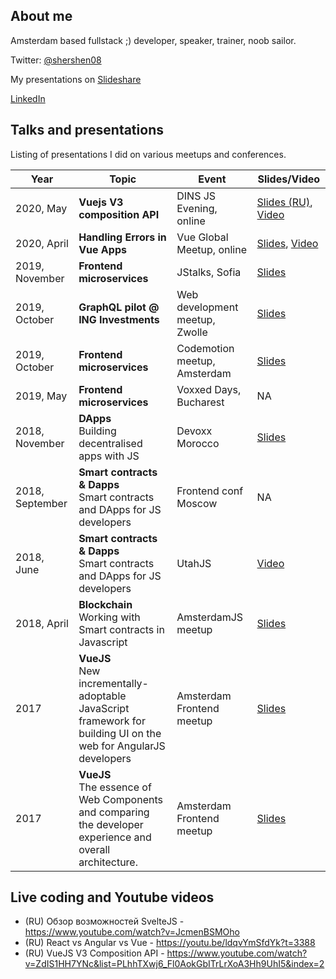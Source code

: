 ## About me

Amsterdam based fullstack ;) developer, speaker, trainer, noob sailor.

Twitter: [@shershen08](https://twitter.com/shershen08)

My presentations on [Slideshare](https://www.slideshare.net/michailkuznetsov/)

[LinkedIn](https://www.linkedin.com/in/michailkuznetcov/)


## Talks and presentations

Listing of presentations I did on various meetups and conferences.

| Year          | Topic         | Event  |  Slides/Video | 
| ------------- |-------------| ------|--------------|
| 2020, May          | **Vuejs V3 composition API**| DINS JS Evening, online |  [Slides (RU)](https://www.slideshare.net/secret/swlW0CRgJRXo0O), [Video](https://www.youtube.com/watch?v=ZdIS1HH7YNc&list=PLhhTXwj6_Fl0AokGbITrLrXoA3Hh9UhI5&index=2)|
| 2020, April          | **Handling Errors in Vue Apps**| Vue Global Meetup, online |  [Slides](https://drive.google.com/open?id=1AYMlIouC7yohohXewP5N3zk6pJNLAuak), [Video](https://youtu.be/TZ9wXKVQSWo?t=1851) |
| 2019, November          | **Frontend microservices**| JStalks, Sofia |  [Slides](https://drive.google.com/file/d/1oXS3iRatia49xG8RI2-XLf114tMYVB7h/view?usp=sharing) |
| 2019, October          | **GraphQL pilot @ ING Investments**| Web development meetup, Zwolle |  [Slides](https://www.slideshare.net/michailkuznetsov/graphql-pilot-ing-investments-188890754) |
| 2019, October          | **Frontend microservices**| Codemotion meetup, Amsterdam |  [Slides](https://www.slideshare.net/michailkuznetsov/front-end-microservices-architectures-and-solution) |
| 2019, May          | **Frontend microservices**| Voxxed Days, Bucharest |  NA |
| 2018, November          | **DApps**<br> Building decentralised apps with JS | Devoxx Morocco | [Slides](https://www.slideshare.net/michailkuznetsov/building-decentralised-apps-with-js-devoxx-morocco-2018) |
| 2018, September          | **Smart contracts & Dapps**<br> Smart contracts and DApps for JS developers | Frontend conf Moscow | NA |
| 2018, June          | **Smart contracts & Dapps**<br> Smart contracts and DApps for JS developers | UtahJS | [Video](https://www.youtube.com/watch?v=uyggGNpBx1A&list=PLuVqdWOQ-PNn_lDYUVgcA4e91qxJzipva&index=12) |
| 2018, April       | **Blockchain**<br> Working with Smart contracts in Javascript | AmsterdamJS meetup | [Slides](https://www.slideshare.net/michailkuznetsov/working-with-smart-contracts-in-javascript) |
| 2017          | **VueJS**<br> New incrementally-adoptable JavaScript framework for building UI on the web for AngularJS developers | Amsterdam Frontend meetup | [Slides](https://www.slideshare.net/michailkuznetsov/vuejs-for-angular-developers) |
| 2017          | **VueJS**<br>The essence of Web Components and comparing the developer experience and overall architecture. | Amsterdam Frontend meetup | [Slides](https://www.slideshare.net/michailkuznetsov/web-componets-api-vuejs)|

## Live coding and Youtube videos

 - (RU) Обзор возможностей SvelteJS - https://www.youtube.com/watch?v=JcmenBSMOho
 - (RU) React vs Angular vs Vue - https://youtu.be/ldqvYmSfdYk?t=3388
 - (RU) VueJS V3 Composition API - https://www.youtube.com/watch?v=ZdIS1HH7YNc&list=PLhhTXwj6_Fl0AokGbITrLrXoA3Hh9UhI5&index=2


